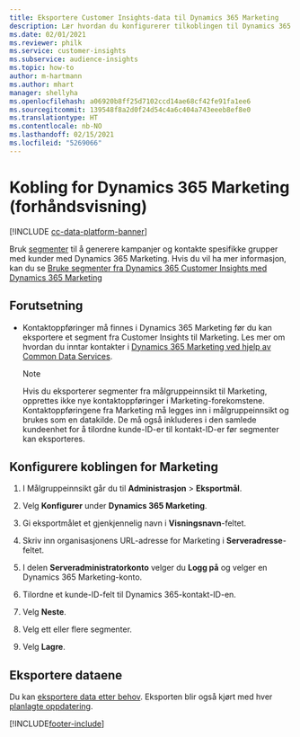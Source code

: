 ```yaml
---
title: Eksportere Customer Insights-data til Dynamics 365 Marketing
description: Lær hvordan du konfigurerer tilkoblingen til Dynamics 365 Marketing.
ms.date: 02/01/2021
ms.reviewer: philk
ms.service: customer-insights
ms.subservice: audience-insights
ms.topic: how-to
author: m-hartmann
ms.author: mhart
manager: shellyha
ms.openlocfilehash: a06920b8ff25d7102ccd14ae68cf42fe91fa1ee6
ms.sourcegitcommit: 139548f8a2d0f24d54c4a6c404a743eeeb8ef8e0
ms.translationtype: HT
ms.contentlocale: nb-NO
ms.lasthandoff: 02/15/2021
ms.locfileid: "5269066"
---
```

# <a name="connector-for-dynamics-365-marketing-preview"></a>Kobling for Dynamics 365 Marketing (forhåndsvisning)

[!INCLUDE [cc-data-platform-banner](../includes/cc-data-platform-banner.md)]

Bruk [segmenter](segments.md) til å generere kampanjer og kontakte spesifikke grupper med kunder med Dynamics 365 Marketing. Hvis du vil ha mer informasjon, kan du se [Bruke segmenter fra Dynamics 365 Customer Insights med Dynamics 365 Marketing](https://docs.microsoft.com/dynamics365/marketing/customer-insights-segments)

## <a name="prerequisite"></a>Forutsetning

- Kontaktoppføringer må finnes i Dynamics 365 Marketing før du kan eksportere et segment fra Customer Insights til Marketing. Les mer om hvordan du inntar kontakter i [Dynamics 365 Marketing ved hjelp av Common Data Services](connect-power-query.md).

  > [!NOTE]
  > Hvis du eksporterer segmenter fra målgruppeinnsikt til Marketing, opprettes ikke nye kontaktoppføringer i Marketing-forekomstene. Kontaktoppføringene fra Marketing må legges inn i målgruppeinnsikt og brukes som en datakilde. De må også inkluderes i den samlede kundeenhet for å tilordne kunde-ID-er til kontakt-ID-er før segmenter kan eksporteres.

## <a name="configure-the-connector-for-marketing"></a>Konfigurere koblingen for Marketing

1. I Målgruppeinnsikt går du til **Administrasjon** > **Eksportmål**.

1. Velg **Konfigurer** under **Dynamics 365 Marketing**.

1. Gi eksportmålet et gjenkjennelig navn i **Visningsnavn**-feltet.

1. Skriv inn organisasjonens URL-adresse for Marketing i **Serveradresse**-feltet.

1. I delen **Serveradministratorkonto** velger du **Logg på** og velger en Dynamics 365 Marketing-konto.

1. Tilordne et kunde-ID-felt til Dynamics 365-kontakt-ID-en.

1. Velg **Neste**.

1. Velg ett eller flere segmenter.

1. Velg **Lagre**.

## <a name="export-the-data"></a>Eksportere dataene

Du kan [eksportere data etter behov](export-destinations.md). Eksporten blir også kjørt med hver [planlagte oppdatering](system.md#schedule-tab).


[!INCLUDE[footer-include](../includes/footer-banner.md)]